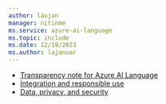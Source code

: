 ```yaml
---
author: laujan
manager: nitinme
ms.service: azure-ai-language
ms.topic: include
ms.date: 12/19/2023
ms.author: lajanuar
---
```

* [Transparency note for Azure AI Language](/azure/ai-foundry/responsible-ai/language-service/transparency-note)
* [Integration and responsible use](/azure/ai-foundry/responsible-ai/language-service/guidance-integration-responsible-use)
* [Data, privacy, and security](/azure/ai-foundry/responsible-ai/language-service/data-privacy)
